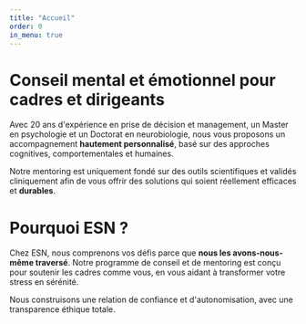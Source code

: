 ```yaml
---
title: "Accueil"
order: 0
in_menu: true
---
```

# Conseil mental et émotionnel pour cadres et dirigeants

Avec 20 ans d'expérience en prise de décision et management, un Master en psychologie et un Doctorat en neurobiologie, nous vous proposons un accompagnement **hautement personnalisé**, basé sur des approches cognitives, comportementales et humaines. 

Notre mentoring est uniquement fondé sur des outils scientifiques et validés cliniquement afin de vous offrir des solutions qui soient réellement efficaces et **durables**. 

# Pourquoi ESN ?

Chez ESN, nous comprenons vos défis parce que **nous les avons-nous-même traversé**. Notre programme de conseil et de mentoring est conçu pour soutenir les cadres comme vous, en vous aidant à transformer votre stress en sérénité. 

Nous construisons une relation de confiance et d'autonomisation, avec une transparence éthique totale. 